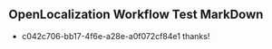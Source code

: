 ## OpenLocalization Workflow Test MarkDown
* c042c706-bb17-4f6e-a28e-a0f072cf84e1 
thanks!<!--HONumber=Jul16_HO2-->